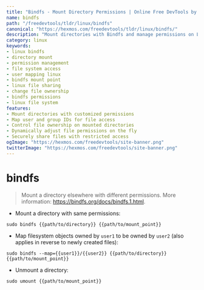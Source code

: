 ```yaml
---
title: "Bindfs - Mount Directory Permissions | Online Free DevTools by Hexmos"
name: bindfs
path: "/freedevtools/tldr/linux/bindfs"
canonical: "https://hexmos.com/freedevtools/tldr/linux/bindfs/"
description: "Mount directories with Bindfs and manage permissions on Linux systems.  Securely share files and control access using different user mappings. Free online tool, no registration required."
category: linux
keywords:
- linux bindfs
- directory mount
- permission management
- file system access
- user mapping linux
- bindfs mount point
- linux file sharing
- change file ownership
- bindfs permissions
- linux file system
features:
- Mount directories with customized permissions
- Map user and group IDs for file access
- Control file ownership on mounted directories
- Dynamically adjust file permissions on the fly
- Securely share files with restricted access
ogImage: "https://hexmos.com/freedevtools/site-banner.png"
twitterImage: "https://hexmos.com/freedevtools/site-banner.png"
---
```


# bindfs

> Mount a directory elsewhere with different permissions.
> More information: <https://bindfs.org/docs/bindfs.1.html>.

- Mount a directory with same permissions:

`sudo bindfs {{path/to/directory}} {{path/to/mount_point}}`

- Map filesystem objects owned by `user1` to be owned by `user2` (also applies in reverse to newly created files):

`sudo bindfs --map={{user1}}/{{user2}} {{path/to/directory}} {{path/to/mount_point}}`

- Unmount a directory:

`sudo umount {{path/to/mount_point}}`
